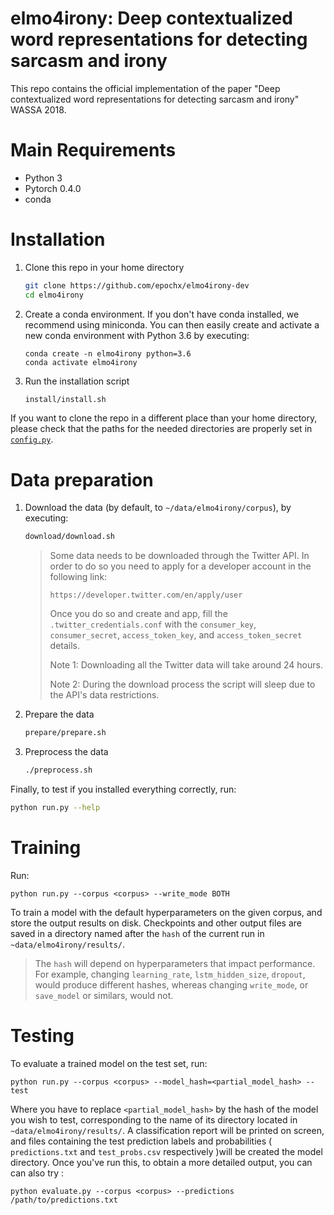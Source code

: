 # elmo4irony: Deep contextualized word representations for detecting sarcasm and irony

This repo contains the official implementation of the paper "Deep contextualized word representations for detecting sarcasm and irony" WASSA 2018.

# Main Requirements

* Python 3
* Pytorch 0.4.0
* conda

# Installation

1. Clone this repo in your home directory

   ```bash
   git clone https://github.com/epochx/elmo4irony-dev
   cd elmo4irony
   ```

2. Create a conda environment.  If you don't have conda installed, we recommend using miniconda. You can then easily create and activate a new conda environment with Python 3.6 by executing:

   ```
   conda create -n elmo4irony python=3.6
   conda activate elmo4irony
   ```

3.  Run the installation script

    ```bash
    install/install.sh
    ```

If you want to clone the repo in a different place than your home directory, please check that the paths for the needed directories are properly set in [`config.py`](src/config.py).

# Data preparation

1.  Download the data (by default, to `~/data/elmo4irony/corpus`), by executing:

    ```bash
    download/download.sh
    ```

    > Some data needs to be downloaded through the Twitter API. In order to do so
    > you need to apply for a developer account in the following link: 
    >
    > `https://developer.twitter.com/en/apply/user`
    >
    > Once you do so and create and app, fill the `.twitter_credentials.conf` with
    > the `consumer_key`, `consumer_secret`, `access_token_key`, and
    > `access_token_secret` details.
    > 
    > Note 1: Downloading all the Twitter data will take around 24 hours.
    >
    > Note 2: During the download process the script will sleep due to the API's
    > data restrictions.

2.  Prepare the data

    ```bash
    prepare/prepare.sh
    ```

3. Preprocess the data

    ```bash
    ./preprocess.sh
    ```


Finally, to test if you installed everything correctly, run:

```bash
python run.py --help
```

# Training

Run:

```
python run.py --corpus <corpus> --write_mode BOTH
```

To train a model with the default hyperparameters on the given corpus, and store the output results on disk. Checkpoints and other output files are saved in a directory named after the
`hash` of the current run in `~data/elmo4irony/results/`. 


> The `hash` will depend on hyperparameters that impact performance. For example, changing `learning_rate`, `lstm_hidden_size`, `dropout`, would produce different hashes, whereas changing `write_mode`, or `save_model` or similars, would not.

# Testing

To evaluate a trained model on the test set, run:

```
python run.py --corpus <corpus> --model_hash=<partial_model_hash> --test
```

Where you have to replace `<partial_model_hash>` by the hash of the model you
wish to test, corresponding to the name of its directory located in
`~data/elmo4irony/results/`. A classification report will be printed on screen, and files containing the test prediction labels  and probabilities ( `predictions.txt` and `test_probs.csv` respectively )will be created the model directory. Once you've run this, to obtain a more detailed output, you can can also try :

```
python evaluate.py --corpus <corpus> --predictions /path/to/predictions.txt
```
